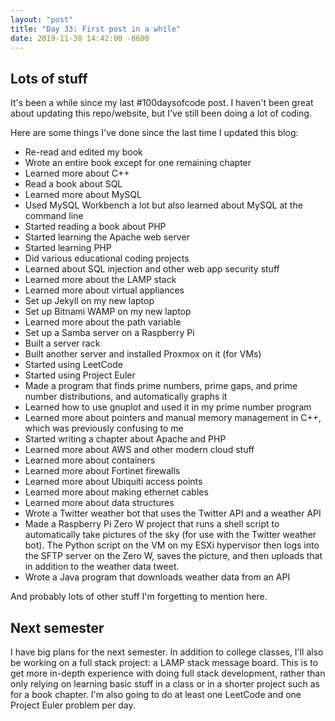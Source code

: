 ```yaml
---
layout: "post"
title: "Day 33: First post in a while"
date: 2019-11-30 14:42:00 -0600
---
```


## Lots of stuff

It's been a while since my last #100daysofcode post. I haven't been great about updating this repo/website, but I've still been doing a lot of coding. 

Here are some things I've done since the last time I updated this blog:

- Re-read and edited my book
- Wrote an entire book except for one remaining chapter
- Learned more about C++
- Read a book about SQL
- Learned more about MySQL
- Used MySQL Workbench a lot but also learned about MySQL at the command line
- Started reading a book about PHP
- Started learning the Apache web server
- Started learning PHP
- Did various educational coding projects
- Learned about SQL injection and other web app security stuff
- Learned more about the LAMP stack
- Learned more about virtual appliances
- Set up Jekyll on my new laptop
- Set up Bitnami WAMP on my new laptop
- Learned more about the path variable
- Set up a Samba server on a Raspberry Pi
- Built a server rack
- Built another server and installed Proxmox on it (for VMs)
- Started using LeetCode
- Started using Project Euler
- Made a program that finds prime numbers, prime gaps, and prime number distributions, and automatically graphs it
- Learned how to use gnuplot and used it in my prime number program
- Learned more about pointers and manual memory management in C++, which was previously confusing to me
- Started writing a chapter about Apache and PHP
- Learned more about AWS and other modern cloud stuff
- Learned more about containers
- Learned more about Fortinet firewalls
- Learned more about Ubiquiti access points
- Learned more about making ethernet cables
- Learned more about data structures
- Wrote a Twitter weather bot that uses the Twitter API and a weather API
- Made a Raspberry Pi Zero W project that runs a shell script to automatically take pictures of the sky (for use with the Twitter weather bot). The Python script on the VM on my ESXi hypervisor then logs into the SFTP server on the Zero W, saves the picture, and then uploads that in addition to the weather data tweet.
- Wrote a Java program that downloads weather data from an API

And probably lots of other stuff I'm forgetting to mention here.

## Next semester

I have big plans for the next semester. In addition to college classes, I'll also be working on a full stack project: a LAMP stack message board. This is to get more in-depth experience with doing full stack development, rather than only relying on learning basic stuff in a class or in a shorter project such as for a book chapter. I'm also going to do at least one LeetCode and one Project Euler problem per day.